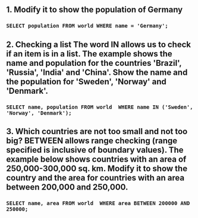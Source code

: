 ## 1. Modify it to show the population of Germany

### `SELECT population FROM world WHERE name = 'Germany';`

## 2. Checking a list The word IN allows us to check if an item is in a list. The example shows the name and population for the countries 'Brazil', 'Russia', 'India' and 'China'. Show the name and the population for 'Sweden', 'Norway' and 'Denmark'.

### `SELECT name, population FROM world  WHERE name IN ('Sweden', 'Norway', 'Denmark');`

## 3. Which countries are not too small and not too big? BETWEEN allows range checking (range specified is inclusive of boundary values). The example below shows countries with an area of 250,000-300,000 sq. km. Modify it to show the country and the area for countries with an area between 200,000 and 250,000.

### `SELECT name, area FROM world  WHERE area BETWEEN 200000 AND 250000;`
